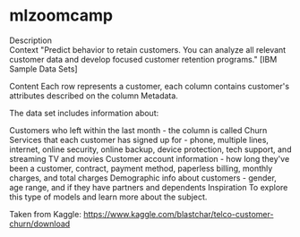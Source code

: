 # mlzoomcamp
Description  
Context "Predict behavior to retain customers. You can analyze all relevant customer data and develop focused customer retention programs." [IBM Sample Data Sets]    

Content Each row represents a customer, each column contains customer's attributes described on the column Metadata.    

The data set includes information about:    

Customers who left within the last month - the column is called Churn Services that each customer has signed up for - phone, multiple lines, internet, online security, online backup, device protection, tech support, and streaming TV and movies Customer account information - how long they've been a customer, contract, payment method, paperless billing, monthly charges, and total charges Demographic info about customers - gender, age range, and if they have partners and dependents Inspiration To explore this type of models and learn more about the subject.    

Taken from Kaggle: https://www.kaggle.com/blastchar/telco-customer-churn/download
